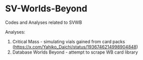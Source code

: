 # SV-Worlds-Beyond
Codes and Analyses related to SVWB

Analyses:
1. Critical Mass - simulating vials gained from card packs (https://x.com/Yahiko_Daichi/status/1936746214998904848)
2. Database Worlds Beyond - attempt to scrape WB card library 
